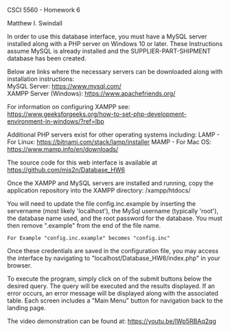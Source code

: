 CSCI 5560 - Homework 6

Matthew I. Swindall


In order to use this database interface, you must have a MySQL server installed along with a PHP server 
on Windows 10 or later. These Instructions assume MySQL is already installed and the
SUPPLIER-PART-SHIPMENT database has been created.

Below are links where the necessary servers can be downloaded along with installation instructions:
	<br>MySQL Server:			https://www.mysql.com/
	<br>XAMPP Server (Windows):		https://www.apachefriends.org/

For information on configuring XAMPP see:
	https://www.geeksforgeeks.org/how-to-set-php-development-environment-in-windows/?ref=lbp

Additional PHP servers exist for other operating systems including:
	LAMP - For Linux:	https://bitnami.com/stack/lamp/installer
	MAMP - For Mac OS:	https://www.mamp.info/en/downloads/

The source code for this web interface is available at https://github.com/mis2n/Database_HW6

Once the XAMPP and MySQL servers are installed and running, copy the application repository into the
XAMPP directory: /xampp/htdocs/	

You will need to update the file config.inc.example by inserting the servername (most likely 'localhost'), the 
MySql username (typically 'root'), the database name used, and the root password for the database. You must
then remove ".example" from the end of the file name.

	For Example "config.inc.example" becomes "config.inc"

Once these credentials are saved in the configuration file, you may access the interface by navigating
to "localhost/Database_HW6/index.php" in your browser. 

To execute the program, simply click on of the submit buttons below the desired query. The query will
be executed and the results displayed. If an error occurs, an error message will be displayed along with 
the associated table. Each screen includes a "Main Menu" button for navigation back to the landing page.

The video demonstration can be found at: https://youtu.be/lWp5RBAq2qg

